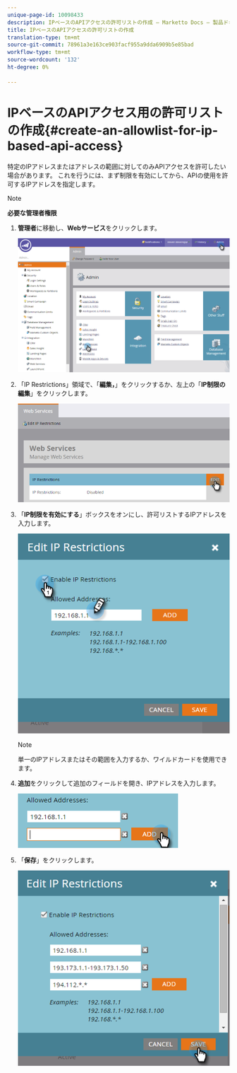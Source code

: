 ```yaml
---
unique-page-id: 10098433
description: IPベースのAPIアクセスの許可リストの作成 — Marketto Docs — 製品ドキュメント
title: IPベースのAPIアクセスの許可リストの作成
translation-type: tm+mt
source-git-commit: 78961a3e163ce903facf955a9dda6909b5e85bad
workflow-type: tm+mt
source-wordcount: '132'
ht-degree: 0%

---
```



# IPベースのAPIアクセス用の許可リストの作成{#create-an-allowlist-for-ip-based-api-access}

特定のIPアドレスまたはアドレスの範囲に対してのみAPIアクセスを許可したい場合があります。 これを行うには、まず制限を有効にしてから、APIの使用を許可するIPアドレスを指定します。

>[!NOTE]
>
>**必要な管理者権限**

1. **管理者**&#x200B;に移動し、**Webサービス**&#x200B;をクリックします。

   ![](assets/image2016-2-25-9-3a12-3a48.png)

1. 「IP Restrictions」領域で、「**編集，**」をクリックするか、左上の「**IP制限の編集**」をクリックします。

   ![](assets/image2016-2-25-9-3a15-3a30.png)

1. 「**IP制限を有効にする**」ボックスをオンにし、許可リストするIPアドレスを入力します。

   ![](assets/image2016-2-25-9-3a18-3a28.png)

   >[!NOTE]
   >
   >単一のIPアドレスまたはその範囲を入力するか、ワイルドカードを使用できます。

1. **追加**&#x200B;をクリックして追加のフィールドを開き、IPアドレスを入力します。

   ![](assets/image2016-2-25-9-3a20-3a47.png)

1. 「**保存**」をクリックします。

   ![](assets/image2016-2-25-9-3a28-3a21.png)
